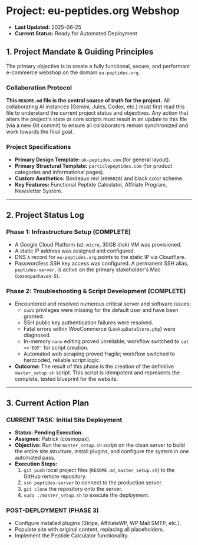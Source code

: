 # Project: eu-peptides.org Webshop
- **Last Updated:** 2025-06-25
- **Current Status:** Ready for Automated Deployment

## 1. Project Mandate & Guiding Principles
The primary objective is to create a fully functional, secure, and performant e-commerce webshop on the domain `eu-peptides.org`.

### Collaboration Protocol
**This `README.md` file is the central source of truth for the project.** All collaborating AI instances (Gemini, Jules, Codex, etc.) must first read this file to understand the current project status and objectives. Any action that alters the project's state or core scripts must result in an update to this file (via a new Git commit) to ensure all collaborators remain synchronized and work towards the final goal.

### Project Specifications
- **Primary Design Template:** `uk-peptides.com` (for general layout).
- **Primary Structural Template:** `particlepeptides.com` (for product categories and informational pages).
- **Custom Aesthetics:** Bordeaux red (`#800020`) and black color scheme.
- **Key Features:** Functional Peptide Calculator, Affiliate Program, Newsletter System.

---

## 2. Project Status Log

### Phase 1: Infrastructure Setup (COMPLETE)
- A Google Cloud Platform (`e2-micro`, 30GB disk) VM was provisioned.
- A static IP address was assigned and configured.
- DNS `A` record for `eu-peptides.org` points to the static IP via Cloudflare.
- Passwordless SSH key access was configured. A permanent SSH alias, `peptides-server`, is active on the primary stakeholder's Mac (`cosmopaxhaven-5`).

### Phase 2: Troubleshooting & Script Development (COMPLETE)
- Encountered and resolved numerous critical server and software issues:
  - `sudo` privileges were missing for the default user and have been granted.
  - SSH public key authentication failures were resolved.
  - Fatal errors within WooCommerce (`LookupDataStore.php`) were diagnosed.
  - In-memory `nano` editing proved unreliable; workflow switched to `cat <<'EOF'` for script creation.
  - Automated web scraping proved fragile; workflow switched to hardcoded, reliable script logic.
- **Outcome:** The result of this phase is the creation of the definitive `master_setup.sh` script. This script is idempotent and represents the complete, tested blueprint for the website.

---

## 3. Current Action Plan

### **CURRENT TASK: Initial Site Deployment**
- **Status:** **Pending Execution.**
- **Assignee:** Patrick (cosmopax).
- **Objective:** Run the `master_setup.sh` script on the clean server to build the entire site structure, install plugins, and configure the system in one automated pass.
- **Execution Steps:**
  1. `git push` local project files (`README.md`, `master_setup.sh`) to the GitHub remote repository.
  2. `ssh peptides-server` to connect to the production server.
  3. `git clone` the repository onto the server.
  4. `sudo ./master_setup.sh` to execute the deployment.

### POST-DEPLOYMENT (PHASE 3)
- Configure installed plugins (Stripe, AffiliateWP, WP Mail SMTP, etc.).
- Populate site with original content, replacing all placeholders.
- Implement the Peptide Calculator functionality.

